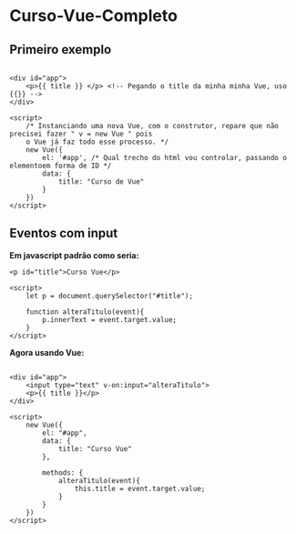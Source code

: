 # Curso-Vue-Completo

## Primeiro exemplo

``` <script src="https://cdn.jsdelivr.net/npm/vue/dist/vue.js"></script> <!-- Importando o Vue JS -->

<div id="app">
    <p>{{ title }} </p> <!-- Pegando o title da minha minha Vue, uso {{}} -->
</div>

<script>
    /* Instanciando uma nova Vue, com o construtor, repare que não precisei fazer " v = new Vue " pois
    o Vue já faz todo esse processo. */
    new Vue({
        el: '#app', /* Qual trecho do html vou controlar, passando o elementoem forma de ID */
        data: { 
            title: "Curso de Vue"
        }
    })
</script>
```

## Eventos com input

**Em javascript padrão como seria:**

``` <input type="text" onkeypress="alteraTitulo(event)">
<p id="title">Curso Vue</p>

<script>
    let p = document.querySelector("#title");

    function alteraTitulo(event){
        p.innerText = event.target.value;
    }
</script>
```

**Agora usando Vue:** 

``` <script src="https://cdn.jsdelivr.net/npm/vue/dist/vue.js"></script>

<div id="app">
    <input type="text" v-on:input="alteraTitulo">
    <p>{{ title }}</p>
</div>

<script>
    new Vue({
        el: "#app",
        data: {
            title: "Curso Vue"
        },

        methods: {
            alteraTitulo(event){
                this.title = event.target.value;
            }
        }
    })
</script>
```
